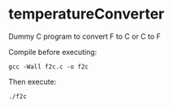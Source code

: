 # temperatureConverter

Dummy C program to convert F to C or C to F

Compile before executing:

`gcc -Wall f2c.c -o f2c`

Then execute:

`./f2c`
